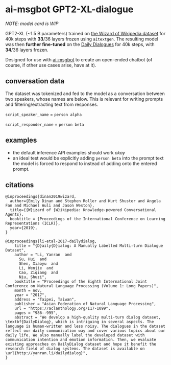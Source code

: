 # ai-msgbot GPT2-XL-dialogue

_NOTE: model card is WIP_

GPT2-XL (~1.5 B parameters) trained on [the Wizard of Wikipedia dataset](https://parl.ai/projects/wizard_of_wikipedia/) for 40k steps with **33**/36 layers frozen using `aitextgen`. The resulting model was then **further fine-tuned** on the [Daily Dialogues](http://yanran.li/dailydialog) for 40k steps, with **34**/36 layers frozen.


Designed for use with [ai-msgbot](https://github.com/pszemraj/ai-msgbot) to create an open-ended chatbot (of course, if other use cases arise, have at it).


## conversation data

The dataset was tokenized and fed to the model as a conversation between two speakers, whose names are below. This is relevant for writing prompts and filtering/extracting text from responses.

`script_speaker_name` = `person alpha`

`script_responder_name` = `person beta`

## examples

- the default inference API examples should work _okay_
- an ideal test would be explicitly adding `person beta` into the prompt text the model is forced to respond to instead of adding onto the entered prompt.


## citations 
```
@inproceedings{dinan2019wizard,
  author={Emily Dinan and Stephen Roller and Kurt Shuster and Angela Fan and Michael Auli and Jason Weston},
  title={{W}izard of {W}ikipedia: Knowledge-powered Conversational Agents},
  booktitle = {Proceedings of the International Conference on Learning Representations (ICLR)},
  year={2019},
}

@inproceedings{li-etal-2017-dailydialog,
    title = "{D}aily{D}ialog: A Manually Labelled Multi-turn Dialogue Dataset",
    author = "Li, Yanran  and
      Su, Hui  and
      Shen, Xiaoyu  and
      Li, Wenjie  and
      Cao, Ziqiang  and
      Niu, Shuzi",
    booktitle = "Proceedings of the Eighth International Joint Conference on Natural Language Processing (Volume 1: Long Papers)",
    month = nov,
    year = "2017",
    address = "Taipei, Taiwan",
    publisher = "Asian Federation of Natural Language Processing",
    url = "https://aclanthology.org/I17-1099",
    pages = "986--995",
    abstract = "We develop a high-quality multi-turn dialog dataset, \textbf{DailyDialog}, which is intriguing in several aspects. The language is human-written and less noisy. The dialogues in the dataset reflect our daily communication way and cover various topics about our daily life. We also manually label the developed dataset with communication intention and emotion information. Then, we evaluate existing approaches on DailyDialog dataset and hope it benefit the research field of dialog systems. The dataset is available on \url{http://yanran.li/dailydialog}",
}
```